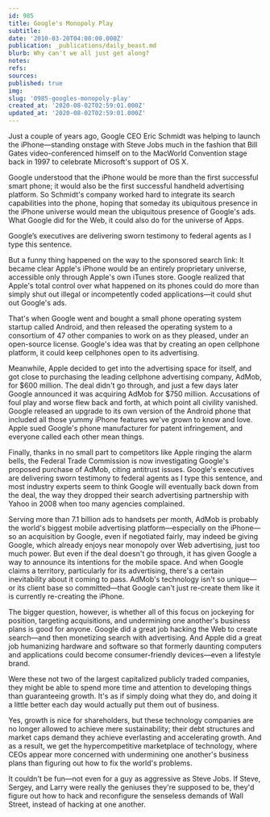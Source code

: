 ```yaml
---
id: 985
title: Google's Monopoly Play
subtitle: 
date: '2010-03-20T04:00:00.000Z'
publication: _publications/daily_beast.md
blurb: Why can't we all just get along?
notes: 
refs: 
sources: 
published: true
img: 
slug: '0985-googles-monopoly-play'
created_at: '2020-08-02T02:59:01.000Z'
updated_at: '2020-08-02T02:59:01.000Z'
---
```

Just a couple of years ago, Google CEO Eric Schmidt was helping to launch the iPhone—standing onstage with Steve Jobs much in the fashion that Bill Gates video-conferenced himself on to the MacWorld Convention stage back in 1997 to celebrate Microsoft's support of OS X.

Google understood that the iPhone would be more than the first successful smart phone; it would also be the first successful handheld advertising platform. So Schmidt's company worked hard to integrate its search capabilities into the phone, hoping that someday its ubiquitous presence in the iPhone universe would mean the ubiquitous presence of Google's ads. What Google did for the Web, it could also do for the universe of Apps.

Google’s executives are delivering sworn testimony to federal agents as I type this sentence.

But a funny thing happened on the way to the sponsored search link: It became clear Apple's iPhone would be an entirely proprietary universe, accessible only through Apple's own iTunes store. Google realized that Apple's total control over what happened on its phones could do more than simply shut out illegal or incompetently coded applications—it could shut out Google's ads.

That's when Google went and bought a small phone operating system startup called Android, and then released the operating system to a consortium of 47 other companies to work on as they pleased, under an open-source license. Google's idea was that by creating an open cellphone platform, it could keep cellphones open to its advertising.

Meanwhile, Apple decided to get into the advertising space for itself, and got close to purchasing the leading cellphone advertising company, AdMob, for $600 million. The deal didn't go through, and just a few days later Google announced it was acquiring AdMob for $750 million. Accusations of foul play and worse flew back and forth, at which point all civility vanished. Google released an upgrade to its own version of the Android phone that included all those yummy iPhone features we've grown to know and love. Apple sued Google's phone manufacturer for patent infringement, and everyone called each other mean things.

Finally, thanks in no small part to competitors like Apple ringing the alarm bells, the Federal Trade Commission is now investigating Google's proposed purchase of AdMob, citing antitrust issues. Google's executives are delivering sworn testimony to federal agents as I type this sentence, and most industry experts seem to think Google will eventually back down from the deal, the way they dropped their search advertising partnership with Yahoo in 2008 when too many agencies complained.

Serving more than 7.1 billion ads to handsets per month, AdMob is probably the world's biggest mobile advertising platform—especially on the iPhone—so an acquisition by Google, even if negotiated fairly, may indeed be giving Google, which already enjoys near monopoly over Web advertising, just too much power. But even if the deal doesn't go through, it has given Google a way to announce its intentions for the mobile space. And when Google claims a territory, particularly for its advertising, there's a certain inevitability about it coming to pass. AdMob's technology isn't so unique—or its client base so committed—that Google can't just re-create them like it is currently re-creating the iPhone.

The bigger question, however, is whether all of this focus on jockeying for position, targeting acquisitions, and undermining one another's business plans is good for anyone. Google did a great job hacking the Web to create search—and then monetizing search with advertising. And Apple did a great job humanizing hardware and software so that formerly daunting computers and applications could become consumer-friendly devices—even a lifestyle brand.

Were these not two of the largest capitalized publicly traded companies, they might be able to spend more time and attention to developing things than guaranteeing growth. It's as if simply doing what they do, and doing it a little better each day would actually put them out of business.

Yes, growth is nice for shareholders, but these technology companies are no longer allowed to achieve mere sustainability; their debt structures and market caps demand they achieve everlasting and accelerating growth. And as a result, we get the hypercompetitive marketplace of technology, where CEOs appear more concerned with undermining one another's business plans than figuring out how to fix the world's problems.

It couldn't be fun—not even for a guy as aggressive as Steve Jobs. If Steve, Sergey, and Larry were really the geniuses they're supposed to be, they'd figure out how to hack and reconfigure the senseless demands of Wall Street, instead of hacking at one another.
